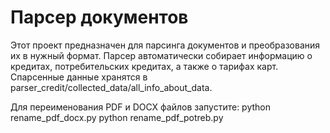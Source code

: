# Парсер документов

Этот проект предназначен для парсинга документов и преобразования их в нужный формат. Парсер автоматически собирает информацию о кредитах, потребительских кредитах, а также о тарифах карт.
Спарсенные данные хранятся в parser_credit/collected_data/all_info_about_data.

Для переименования PDF и DOCX файлов запустите:
python rename_pdf_docx.py
python rename_pdf_potreb.py
